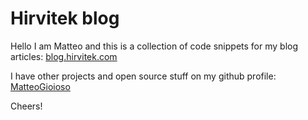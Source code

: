 # Hirvitek blog

Hello I am Matteo and this is a collection of code snippets for my blog articles:
[blog.hirvitek.com](https://blog.hirvitek.com)

I have other projects and open source stuff on my github profile: [MatteoGioioso](https://github.com/MatteoGioioso)

Cheers!
